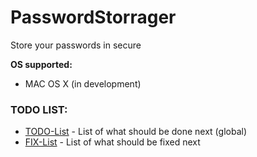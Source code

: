 # PasswordStorrager
Store your passwords in secure

**OS supported:**
- MAC OS X (in development)

### TODO LIST:
- [TODO-List](PasswordStorrager/TODOLIST.txt)  - List of what should be done next (global)
- [FIX-List](PasswordStorrager/FIXLIST.txt) -  List of what should be fixed next


